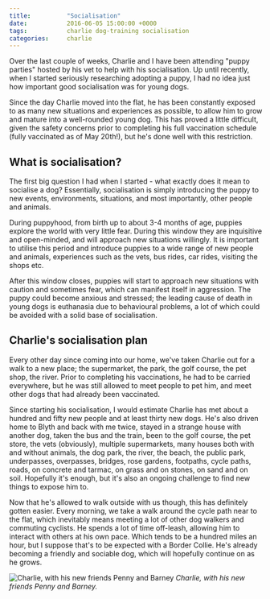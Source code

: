 ```yaml
---
title:          "Socialisation"
date:           2016-06-05 15:00:00 +0000
tags:           charlie dog-training socialisation
categories:     charlie
---
```


Over the last couple of weeks, Charlie and I have been attending "puppy parties" hosted by his vet to help with his socialisation. Up until recently, when I started seriously researching adopting a puppy, I had no idea just how important good socialisation was for young dogs.

<!-- Read More -->

Since the day Charlie moved into the flat, he has been constantly exposed to as many new situations and experiences as possible, to allow him to grow and mature into a well-rounded young dog. This has proved a little difficult, given the safety concerns prior to completing his full vaccination schedule (fully vaccinated as of May 20th!), but he's done well with this restriction.

## What is socialisation?

The first big question I had when I started - what exactly does it mean to socialise a dog? Essentially, socialisation is simply introducing the puppy to new events, environments, situations, and most importantly, other people and animals.

During puppyhood, from birth up to about 3-4 months of age, puppies explore the world with very little fear. During this window they are inquisitive and open-minded, and will approach new situations willingly. It is important to utilise this period and introduce puppies to a wide range of new people and animals, experiences such as the vets, bus rides, car rides, visiting the shops etc. 

After this window closes, puppies will start to approach new situations with caution and sometimes fear, which can manifest itself in aggression. The puppy could become anxious and stressed; the leading cause of death in young dogs is euthanasia due to behavioural problems, a lot of which could be avoided with a solid base of socialisation.

## Charlie's socialisation plan

Every other day since coming into our home, we've taken Charlie out for a walk to a new place; the supermarket, the park, the golf course, the pet shop, the river. Prior to completing his vaccinations, he had to be carried everywhere, but he was still allowed to meet people to pet him, and meet other dogs that had already been vaccinated.

Since starting his socialisation, I would estimate Charlie has met about a hundred and fifty new people and at least thirty new dogs. He's also driven home to Blyth and back with me twice, stayed in a strange house with another dog, taken the bus and the train, been to the golf course, the pet store, the vets (obviously), multiple supermarkets, many houses both with and without animals, the dog park, the river, the beach, the public park, underpasses, overpasses, bridges, rose gardens, footpaths, cycle paths, roads, on concrete and tarmac, on grass and on stones, on sand and on soil. Hopefully it's enough, but it's also an ongoing challenge to find new things to expose him to.

Now that he's allowed to walk outside with us though, this has definitely gotten easier. Every morning, we take a walk around the cycle path near to the flat, which inevitably means meeting a lot of other dog walkers and commuting cyclists. He spends a lot of time off-leash, allowing him to interact with others at his own pace. Which tends to be a hundred miles an hour, but I suppose that's to be expected with a Border Collie. He's already becoming a friendly and sociable dog, which will hopefully continue on as he grows.

![Charlie, with his new friends Penny and Barney]({{site.baseurl}}/images/posts/socialisation-charlie-barney-penny.jpg)
*Charlie, with his new friends Penny and Barney.*